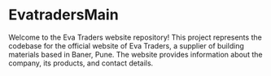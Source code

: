 # EvatradersMain
Welcome to the Eva Traders website repository! This project represents the codebase for the official website of Eva Traders, a supplier of building materials based in Baner, Pune. The website provides information about the company, its products, and contact details.
